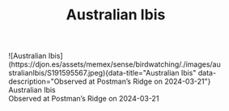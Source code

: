 ﻿---
tags: birding, birdwatching
title: Australian Ibis
type: bird
---
<figure markdown id="1">
  ![Australian Ibis](https://djon.es/assets/memex/sense/birdwatching/./images/australianIbis/S191595567.jpeg){data-title="Australian Ibis" data-description="Observed at Postman’s Ridge on 2024-03-21"}
  <caption>Australian Ibis<br />Observed at Postman’s Ridge on 2024-03-21</caption>
</figure>